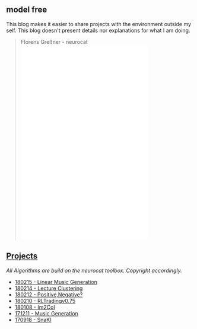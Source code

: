 ## model free

This blog makes it easier to share projects with the environment outside my self. This blog doesn't present details nor explanations for what I am doing. 
 

> Florens Greßner - neurocat
![neurocat](./media/ncw.png)


## [Projects](./projects)
*All Algorithms are build on the neurocat toolbox. Copyright accordingly.*

- [180215 - Linear Music Generation](./linmusicgen)
- [180214 - Lecture Clustering](./projects/ML_EXAM)
- [180212 - Positive,Negative?](./projects/PosNeg)
- [180210 - RLTradingv0.75](./projects/RLTradingKickoff)
- [180108 - Im2Col](./projects/im2col)
- [171211 - Music Generation](./projects/musicgen)
- [170918 - SnaKI](./projects/SnaKI)
